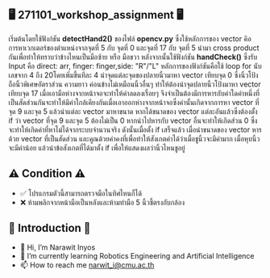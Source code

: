 ## 🖥️ 271101_workshop_assignment 🖥️
เริ่มต้นโดยใช้ฟังก์ชัน __detectHand2()__ ของไฟล์ __opencv.py__ ซึ่งใช้หลักการของ vector คิอ การหาเวกเตอร์ของตำแหน่งจากจุดที่ 5 กับ จุดที่ 0 และจุดที่ 17 กับ จุดที่ 5 นำมา cross product กันเพื่อทำให้ทราบว่าข้างไหนเป็นมือซ้าย หรือ มือขวา หลังจากนั้นใช้ฟังก์ชัน __handCheck()__ ซึ่งรับ Input คือ direct: arr, finger: finger,side: "R"/"L" หลักการของฟังก์ชันคือใช้ loop for นับเลขจาก 4 ถึง 20โดยเพิ่มขึ้นทีละ 4 นำจุดแต่ละจุดของปลายนิ้วมาหา vector เทียบจุด 0 ซึ่งนิ้วโป้งถือนิ้วพิเศษอัตราส่วน ความยาว ค่อนข้างไม่เหมือนนิ้วอื่นๆ ทำให้ต้องนำจุดปลายนิ้วโป้งมาหา vector เทียบจุด 17 เมื่อเอามือห่างจากหน้าจอจะทำให้ค่าลดลงเรื่อยๆ จึงจำเป็นต้องมีการหารกับค่าใดค่าหนึ่งที่เป็นสัดส่วนกันจะทำให้มีค่าใกล้เคียงกันเมื่อเอาออกห่างจากหน้าจอซึ่งค่านั้นเกิดจากการหา vector ที่จุด 9 และจุด 5 แล้วนำแต่ละ vector มาหาขนาด หากได้ขนาดของ vector แต่ละอันแล้วซึ่งต้องตั้ง if ว่า vector ที่จุด 9 และจุด 5 ต้องไม่เป็น 0 หากนำไปหารกับ vector อื่นจะทำให้เกิดส่วน 0 ซึ่งจะทำให้เกิดค่าที่หาไม่ได้จากระบบจำนวนจริง ดังนั้นเมื่อตั้ง if เสร็จแล้ว เมื่อนำขนาดของ vector หารด้วย vector ที่เป็นสัดส่วน และคูณด้วยค่าคงที่เพื่อทำให้สังเกตค่าได้ว่าเมื่อชูนิ้วจะมีค่ามาก เมื่อหุบนิ้วจะมีค่าน้อย แล้วนำข้อสังเกตที่ได้มาตั้ง if เพื่อให้แสดงผลว่านิ้วไหนชูอยู่
## ⚠️ Condition ⚠️
- ✅ โปรแกรมตัวนี้สามารถตรวจมือในทิศไหนก็ได้
- ❌ ห้ามพลิกจากหน้ามือเป็นหลังและห้ามทำมือ 5 นิ้วชี้ตรงกับกล้อง
## 👏 Introduction 👏
- 👋 Hi, I’m Narawit Inyos
- 🌱 I’m currently learning Robotics Engineering and Artificial Intelligence
- 📫 How to reach me narwit_i@cmu.ac.th